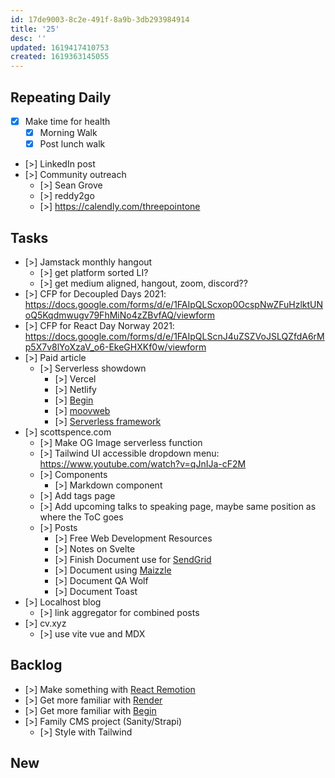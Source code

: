 ```yaml
---
id: 17de9003-8c2e-491f-8a9b-3db293984914
title: '25'
desc: ''
updated: 1619417410753
created: 1619363145055
---
```


## Repeating Daily

- [x] Make time for health
  - [x] Morning Walk
  - [x] Post lunch walk
- [>] LinkedIn post
- [>] Community outreach
  - [>] Sean Grove
  - [>] reddy2go
  - [>] https://calendly.com/threepointone

## Tasks

- [>] Jamstack monthly hangout
  - [>] get platform sorted LI?
  - [>] get medium aligned, hangout, zoom, discord??
- [>] CFP for Decoupled Days 2021:
  https://docs.google.com/forms/d/e/1FAIpQLScxop0OcspNwZFuHzlktUNoQ5Kqdmwugv79FhMiNo4zZBvfAQ/viewform
- [>] CFP for React Day Norway 2021:
  https://docs.google.com/forms/d/e/1FAIpQLScnJ4uZSZVoJSLQZfdA6rMp5X7v8lYoXzaV_o6-EkeGHXKf0w/viewform
- [>] Paid article
  - [>] Serverless showdown
    - [>] Vercel
    - [>] Netlify
    - [>] [Begin]
    - [>] [moovweb]
    - [>] [Serverless framework]
- [>] scottspence.com
  - [>] Make OG Image serverless function
  - [>] Tailwind UI accessible dropdown menu:
    https://www.youtube.com/watch?v=qJnIJa-cF2M
  - [>] Components
    - [>] Markdown component
  - [>] Add tags page
  - [>] Add upcoming talks to speaking page, maybe same position as
    where the ToC goes
  - [>] Posts
    - [>] Free Web Development Resources
    - [>] Notes on Svelte
    - [>] Finish Document use for [SendGrid]
    - [>] Document using [Maizzle]
    - [>] Document QA Wolf
    - [>] Document Toast
- [>] Localhost blog
  - [>] link aggregator for combined posts
- [>] cv.xyz
  - [>] use vite vue and MDX

## Backlog

- [>] Make something with [React Remotion]
- [>] Get more familiar with [Render]
- [>] Get more familiar with [Begin]
- [>] Family CMS project (Sanity/Strapi)
  - [>] Style with Tailwind

## New

<!-- Links -->

[react remotion]:
  https://twitter.com/JNYBGR/status/1358824089960542208
[maizzle]: https://maizzle.com/
[sendgrid]: https://app.sendgrid.com
[render]: https://render.com/
[begin]: https://begin.com/
[invoice sitepoint]: https://www.sitepoint.com/write-for-us/
[moovweb]: https://www.moovweb.com/
[serverless framework]: https://www.serverless.com/
